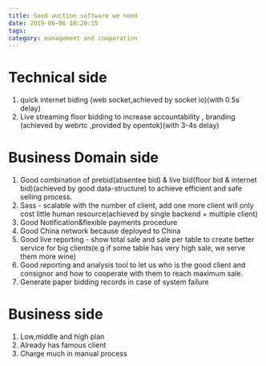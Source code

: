 ```yaml
---
title: Good auction software we need
date: 2019-06-06 10:20:15
tags:
category: management and cooperation
---
```


# Technical side

1. quick internet biding (web socket,achieved by socket io)(with 0.5s delay)
2. Live streaming floor bidding to increase accountability , branding (achieved by webrtc ,provided by opentok)(with 3-4s delay)

# Business Domain side

1. Good combination of prebid(absentee bid) & live bid(floor bid & internet bid)(achieved by good data-structure) to achieve efficient and safe selling process.
2. Sass - scalable with the number of client, add one more client will only cost little human resource(achieved by single backend + multiple client)
3. Good Notification&flexible payments procedure
4. Good China network because deployed to China
5. Good live reporting - show total sale and sale per table to create better service for big clients(e.g if some table has very high sale, we serve them more wine)
6. Good reporting and analysis tool to let us who is the good client and consignor and how to cooperate with them to reach maximum sale.
7. Generate paper bidding records in case of system failure

# Business side

1. Low,middle and high plan
2. Already has famous client
3. Charge much in manual process
